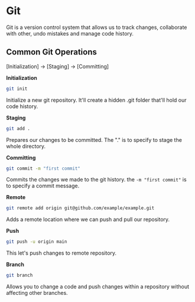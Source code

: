 # Git

Git is a version control system that allows us to track changes, collaborate with other, undo mistakes and manage code history.

## Common Git Operations

[Initialization] -> [Staging] -> [Committing]

**Initialization**

```sh
git init
```

Initialize a new git repository. It'll create a hidden .git folder that'll hold our code history.

**Staging**

```sh
git add .
```

Prepares our changes to be committed. The "." is to specify to stage the whole directory.

**Committing**

```sh
git commit -m "first commit"
```

Commits the changes we made to the git history. the `-m "first commit"` is to specify a commit message.

**Remote**

```sh
git remote add origin git@github.com/example/example.git
```

Adds a remote location where we can push and pull our repository.

**Push**

```sh
git push -u origin main
```

This let's push changes to remote repository.

**Branch**

```sh
git branch
```

Allows you to change a code and push changes within a repository without affecting other branches.
